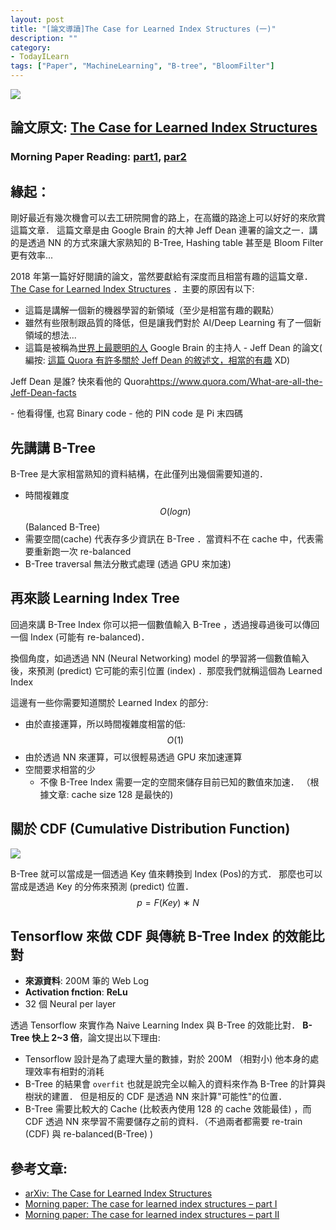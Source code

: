 ```yaml
---
layout: post
title: "[論文導讀]The Case for Learned Index Structures (一)"
description: ""
category: 
- TodayILearn
tags: ["Paper", "MachineLearning", "B-tree", "BloomFilter"]
---
```




![](https://adriancolyer.files.wordpress.com/2018/01/learned-index-fig-1.jpeg?w=520&zoom=2)

## 論文原文: [The Case for Learned Index Structures](https://arxiv.org/abs/1712.01208)

### **Morning Paper Reading**: [part1](https://blog.acolyer.org/2018/01/08/the-case-for-learned-index-structures-part-i/), [par2](https://blog.acolyer.org/2018/01/09/the-case-for-learned-index-structures-part-ii/)

## 緣起：

剛好最近有幾次機會可以去工研院開會的路上，在高鐵的路途上可以好好的來欣賞這篇文章． 這篇文章是由 Google Brain 的大神 Jeff Dean 連署的論文之一．講的是透過 NN 的方式來讓大家熟知的 B-Tree, Hashing table 甚至是 Bloom Filter 更有效率...

2018 年第一篇好好閱讀的論文，當然要獻給有深度而且相當有趣的這篇文章．[The Case for Learned Index Structures](https://arxiv.org/abs/1712.01208) ．主要的原因有以下:

- 這篇是講解一個新的機器學習的新領域（至少是相當有趣的觀點）
- 雖然有些限制跟品質的降低，但是讓我們對於 AI/Deep Learning 有了一個新領域的想法...
- 這篇是被稱為[世界上最聰明的人](https://www.quora.com/What-are-all-the-Jeff-Dean-facts) Google Brain 的主持人 - Jeff Dean 的論文( 編按: [這篇 Quora 有許多關於 Jeff Dean 的敘述文，相當的有趣](https://www.quora.com/What-are-all-the-Jeff-Dean-facts)  XD)

Jeff Dean 是誰? 快來看他的 Quora<https://www.quora.com/What-are-all-the-Jeff-Dean-facts>

\- 他看得懂, 也寫 Binary code
\- 他的 PIN code 是 Pi 末四碼

## 先講講 B-Tree 

B-Tree 是大家相當熟知的資料結構，在此僅列出幾個需要知道的．

- 時間複雜度 $$ O(log n) $$  (Balanced B-Tree)
- 需要空間(cache) 代表存多少資訊在 B-Tree ．當資料不在 cache 中，代表需要重新跑一次 re-balanced
- B-Tree traversal 無法分散式處理 (透過 GPU 來加速)

## 再來談 Learning Index Tree

回過來講 B-Tree Index 你可以把一個數值輸入 B-Tree ，透過搜尋過後可以傳回一個 Index (可能有 re-balanced)．

換個角度，如過透過 NN (Neural Networking) model 的學習將一個數值輸入後，來預測 (predict) 它可能的索引位置 (index) ．那麼我們就稱這個為 Learned Index 

這邊有一些你需要知道關於 Learned Index 的部分:

- 由於直接運算，所以時間複雜度相當的低:  $$O(1)$$ 
- 由於透過 NN 來運算，可以很輕易透過 GPU 來加速運算
- 空間要求相當的少 
  - 不像 B-Tree Index 需要一定的空間來儲存目前已知的數值來加速． （根據文章: cache size 128 是最快的)

## 關於 CDF (Cumulative Distribution Function)

![](https://adriancolyer.files.wordpress.com/2018/01/learned-index-fig-2.jpeg?w=520&zoom=2)

B-Tree 就可以當成是一個透過 Key 值來轉換到 Index (Pos)的方式． 那麼也可以當成是透過 Key 的分佈來預測 (predict) 位置．
$$
p = F(Key) ∗ N
$$

##  Tensorflow 來做 CDF 與傳統 B-Tree Index 的效能比對

- **來源資料**: 200M 筆的 Web Log
- **Activation fnction**: **ReLu**
- 32 個 Neural per layer

透過 Tensorflow 來實作為 Naive Learning Index 與 B-Tree 的效能比對． **B-Tree 快上 2~3 倍**，論文提出以下理由:

- Tensorflow 設計是為了處理大量的數據，對於 200M （相對小) 他本身的處理效率有相對的消耗
- B-Tree 的結果會 `overfit` 也就是說完全以輸入的資料來作為 B-Tree 的計算與樹狀的建置． 但是相反的 CDF 是透過 NN 來計算"可能性"的位置．
- B-Tree 需要比較大的 Cache (比較表內使用 128 的 cache 效能最佳) ，而 CDF 透過 NN 來學習不需要儲存之前的資料．（不過兩者都需要 re-train (CDF) 與 re-balanced(B-Tree) )

## 參考文章:

- [arXiv: The Case for Learned Index Structures](https://arxiv.org/abs/1712.01208)
- [Morning paper: The case for learned index structures – part I](https://blog.acolyer.org/2018/01/08/the-case-for-learned-index-structures-part-i/)
- [Morning paper: The case for learned index structures – part II](https://blog.acolyer.org/2018/01/09/the-case-for-learned-index-structures-part-ii/)